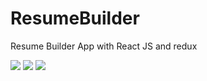 # ResumeBuilder
Resume Builder App with React JS and redux 

<img src="https://user-images.githubusercontent.com/94439105/175854197-45c646f0-1a11-4039-b633-efbd452075ca.png"/>

<img src="https://user-images.githubusercontent.com/77965216/188663517-f4d55c08-5184-4d8c-89f9-71dd48269bed.png"/>

<img src="https://user-images.githubusercontent.com/77965216/188663693-f2d4bf21-b9e4-4d80-ac3c-957c52b6b07c.png"/>

